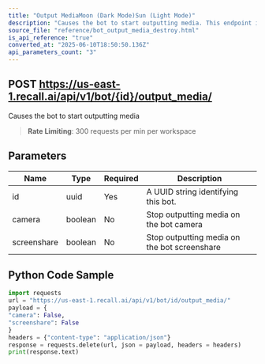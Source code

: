 ```yaml
---
title: "Output MediaMoon (Dark Mode)Sun (Light Mode)"
description: "Causes the bot to start outputting media. This endpoint is rate limited to: 300 requests per min per workspace"
source_file: "reference/bot_output_media_destroy.html"
is_api_reference: "true"
converted_at: "2025-06-10T18:50:50.136Z"
api_parameters_count: "3"
---
```

## POST https://us-east-1.recall.ai/api/v1/bot/{id}/output_media/

Causes the bot to start outputting media

> **Rate Limiting**: 300 requests per min per workspace

## Parameters

| Name | Type | Required | Description |
| --- | --- | --- | --- |
| id | uuid | Yes | A UUID string identifying this bot. |
| camera | boolean | No | Stop outputting media on the bot camera |
| screenshare | boolean | No | Stop outputting media on the bot screenshare |

## Python Code Sample

```python
import requests
url = "https://us-east-1.recall.ai/api/v1/bot/id/output_media/"
payload = {
"camera": False,
"screenshare": False
}
headers = {"content-type": "application/json"}
response = requests.delete(url, json = payload, headers = headers)
print(response.text)
```
